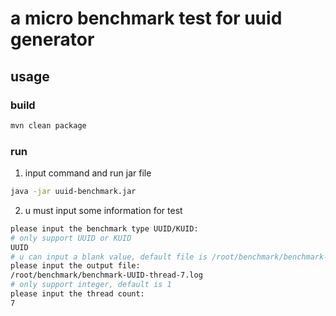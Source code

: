 # a micro benchmark test for uuid generator

## usage
### build
```bash
mvn clean package
```

### run
1. input command and run jar file
```bash
java -jar uuid-benchmark.jar
```
2. u must input some information for test
```bash
please input the benchmark type UUID/KUID: 
# only support UUID or KUID
UUID
# u can input a blank value, default file is /root/benchmark/benchmark-{type}-thread-{thread-counts}.log, type and thread-counts will replace with the correct value 
please input the output file: 
/root/benchmark/benchmark-UUID-thread-7.log
# only support integer, default is 1
please input the thread count: 
7
```